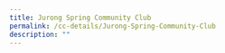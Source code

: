 ```yaml
---
title: Jurong Spring Community Club
permalink: /cc-details/Jurong-Spring-Community-Club
description: ""
---
```

